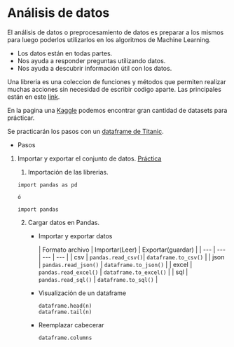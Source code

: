 # Análisis de datos
El análisis de datos o preprocesamiento de datos es preparar a los mismos para luego poderlos utilizarlos en los algoritmos de Machine Learning. 
- Los datos están en todas partes.
- Nos ayuda a responder preguntas utilizando datos.
- Nos ayuda a descubrir información útil con los datos.  

Una libreria es una coleccion de funciones y métodos que permiten realizar muchas acciones sin necesidad de escribir codigo aparte. Las principales están en este [link](https://github.com/francomanca93/MachineLearning/tree/master/librerias).

En la pagina una [Kaggle](https://www.kaggle.com/) podemos encontrar gran cantidad de datasets para prácticar. 

Se practicarán los pasos con un [dataframe de Titanic](https://www.kaggle.com/c/titanic/data).

- Pasos

1. Importar y exportar el conjunto de datos. [Práctica](https://github.com/francomanca93/MachineLearning/blob/master/preprocesamiento-de-datos/importar_exportar_datos_titanic.py)

    1. Importación de las librerias.
    ```
    import pandas as pd

    ó

    import pandas
    ```

    2. Cargar datos en Pandas.

        - Importar y exportar datos

            | Formato archivo | Importar(Leer) | Exportar(guardar) |
            | --- | --- | --- | --- |
            | csv | `pandas.read_csv()`| `dataframe.to_csv()` |
            | json | `pandas.read_json()` | `dataframe.to_json()` |
            | excel | `pandas.read_excel()` | `dataframe.to_excel()` |
            | sql | `pandas.read_sql()` | `dataframe.to_sql()` |

        - Visualización de un dataframe
            ```
            dataframe.head(n)
            dataframe.tail(n)
            ```
        - Reemplazar cabecerar
            ```
            dataframe.columns
            ```


